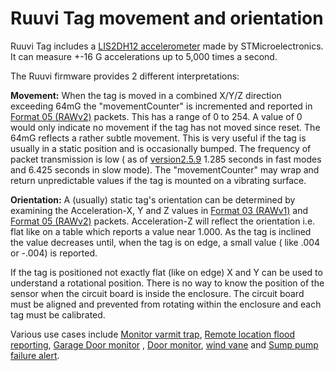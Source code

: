 # Ruuvi Tag movement and orientation

Ruuvi Tag includes a [LIS2DH12 accelerometer](https://www.st.com/en/mems-and-sensors/lis2dh12.html) made by STMicroelectronics. It can measure +-16 G accelerations up to 5,000 times a second.

The Ruuvi firmware provides 2 different interpretations:

**Movement:** When the tag is moved in a combined X/Y/Z direction exceeding 64mG the "movementCounter" is incremented and reported in [Format 05 (RAWv2)](https://github.com/ruuvi/ruuvi-sensor-protocols/blob/master/dataformat\_05.md) packets. This has a range of 0 to 254. A value of 0 would only indicate no movement if the tag has not moved since reset. The 64mG reflects a rather subtle movement. This is very useful if the tag is usually in a static position and is occasionally bumped. The frequency of packet transmission is low ( as of [version2.5.9](https://lab.ruuvi.com/dfu/) 1.285 seconds in fast modes and 6.425 seconds in slow mode). The "movementCounter" may wrap and return unpredictable values if the tag is mounted on a vibrating surface.

**Orientation:** A (usually) static tag's orientation can be determined by examining the Acceleration-X, Y and Z values in [Format 03 (RAWv1)](https://github.com/ruuvi/ruuvi-sensor-protocols/blob/master/dataformat\_03.md) and [Format 05 (RAWv2)](https://github.com/ruuvi/ruuvi-sensor-protocols/blob/master/dataformat\_05.md) packets. Acceleration-Z will reflect the orientation i.e. flat like on a table which reports a value near 1.000. As the tag is inclined the value decreases until, when the tag is on edge, a small value ( like .004 or -.004) is reported.

If the tag is positioned not exactly flat (like on edge) X and Y can be used to understand a rotational position. There is no way to know the position of the sensor when the circuit board is inside the enclosure. The circuit board must be aligned and prevented from rotating within the enclosure and each tag must be calibrated.

Various use cases include [Monitor varmit trap](https://f.ruuvi.com/t/monitor-varmit-trap/4213), [Remote location flood reporting](https://f.ruuvi.com/t/remote-location-flood-reporting/4266), [Garage Door monitor](https://f.ruuvi.com/t/garage-door-monitor/3800) , [Door monitor](http://mybeacons.info/doorMonitor.html), [wind vane](http://mybeacons.info/windvane.html) and [Sump pump failure alert](https://f.ruuvi.com/t/sump-pump-failure-alert/4127/2).
